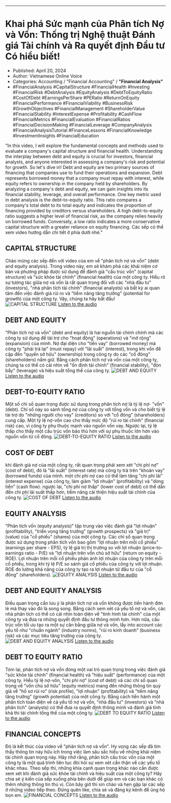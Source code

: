 
---

# Khai phá Sức mạnh của Phân tích Nợ và Vốn: Thống trị Nghệ thuật Đánh giá Tài chính và Ra quyết định Đầu tư Có hiểu biết!

- Published: April 20, 2024
- Author: Vietnamese Online Voice
- Categories: Accounting / "Financial Accounting" / **"Financial Analysis"**
- #FinancialAnalysis #CapitalStructure #FinancialHealth #Investing #FinancialRisk #DebtAnalysis #EquityAnalysis #DebtToEquityRatio #CostOfDebt #EarningsPerShare #PERatio #ReturnOnEquity #FinancialPerformance #FinancialViability #BusinessRisk #GrowthObjectives #FinancialManagement #ShareholderValue #FinancialStability #InterestExpense #Profitability #CashFlow #FinancialMetrics #FinancialEvaluation #FinancialRatios #FinancialDecisionMaking #FinancialLeverage #CompanyAnalysis #FinancialAnalysisTutorial #FinanceLessons #FinancialKnowledge #InvestmentInsights #FinancialEducation

"In this video, I will explore the fundamental concepts and methods used to evaluate a company's capital structure and financial health. Understanding the interplay between debt and equity is crucial for investors, financial analysts, and anyone interested in assessing a company's risk and potential for growth. So let's dive in! Debt and equity are two primary sources of financing that companies use to fund their operations and expansion. Debt represents borrowed money that a company must repay with interest, while equity refers to ownership in the company held by shareholders. By analyzing a company's debt and equity, we can gain insights into its financial stability, leverage, and overall performance. One key metric used in debt analysis is the debt-to-equity ratio. This ratio compares a company's total debt to its total equity and indicates the proportion of financing provided by creditors versus shareholders. A high debt-to-equity ratio suggests a higher level of financial risk, as the company relies heavily on borrowed funds. Conversely, a low ratio indicates a more conservative capital structure with a greater reliance on equity financing. Các sếp có thể xem video hướng dẫn chi tiết ở phía dưới nhé."


## CAPITAL STRUCTURE

Chào mừng các sếp đến với video của em về "phân tích nợ và vốn" (debt and equity analysis). Trong video này, em sẽ khám phá các khái niệm cơ bản và phương pháp được sử dụng để đánh giá "cấu trúc vốn" (capital structure) và "sức khỏe tài chính" (financial health) của một công ty. Hiểu rõ sự tương tác giữa nợ và vốn là rất quan trọng đối với các "nhà đầu tư" (investors), "nhà phân tích tài chính" (financial analysts) và bất kỳ ai quan tâm đến việc đánh giá rủi ro và "tiềm năng tăng trưởng" (potential for growth) của một công ty. Vậy, chúng ta hãy bắt đầu!
![CAPITAL STRUCTURE](https://http-archiver-apis-production-80.schnworks.com/storage/images/transitions/2024-04-20/transition--17419746552-Montserrat-Black-7B1FA2.jpg)
[Listen to the audio](https://http-archiver-apis-production-80.schnworks.com/storage/audio/file-14576469226.mp3)



## DEBT AND EQUITY

"Phân tích nợ và vốn" (debt and equity) là hai nguồn tài chính chính mà các công ty sử dụng để tài trợ cho "hoạt động" (operations) và "mở rộng" (expansion) của mình. Nợ đại diện cho "tiền vay" (borrowed money) mà công ty "phải trả lại" (must repay) với "lãi suất" (interest), trong khi vốn đề cập đến "quyền sở hữu" (ownership) trong công ty do các "cổ đông" (shareholders) nắm giữ. Bằng cách phân tích nợ và vốn của một công ty, chúng ta có thể có cái nhìn về "ổn định tài chính" (financial stability), "đòn bẩy" (leverage) và hiệu suất tổng thể của công ty.
![DEBT AND EQUITY](https://http-archiver-apis-production-80.schnworks.com/storage/images/transitions/2024-04-20/transition-20904248944-Montserrat-Medium-4A148C.jpg)
[Listen to the audio](https://http-archiver-apis-production-80.schnworks.com/storage/audio/file-26304928715.mp3)



## DEBT-TO-EQUITY RATIO

Một số chỉ số quan trọng được sử dụng trong phân tích nợ là tỷ lệ nợ- "vốn" (debt). Chỉ số này so sánh tổng nợ của công ty với tổng vốn và cho biết tỷ lệ tài trợ do "những người cho vay" (creditors) so với "cổ đông" (shareholders) cung cấp. Một tỷ lệ nợ-vốn cao cho thấy mức độ "rủi ro tài chính" (financial risk) cao, vì công ty phụ thuộc mạnh vào nguồn vốn vay. Ngược lại, tỷ lệ thấp cho thấy một cấu trúc vốn bảo thủ hơn với sự phụ thuộc lớn hơn vào nguồn vốn từ cổ đông.
![DEBT-TO-EQUITY RATIO](https://http-archiver-apis-production-80.schnworks.com/storage/images/transitions/2024-04-20/transition--10591031176-Montserrat-Thin-283593.jpg)
[Listen to the audio](https://http-archiver-apis-production-80.schnworks.com/storage/audio/file-11977188800.mp3)



## COST OF DEBT

khi đánh giá nợ của một công ty, rất quan trọng phải xem xét "chi phí nợ" (cost of debt), đó là "lãi suất" (interest rate) mà công ty trả trên "khoản vay" (borrowed funds) của mình. một chi phí nợ cao có thể làm tăng "chi phí lãi" (interest expense) của công ty, làm giảm "lợi nhuận" (profitability) và "dòng tiền" (cash flow). ngược lại, "chi phí nợ thấp" (lower cost of debt) có thể dẫn đến chi phí lãi suất thấp hơn, tiềm năng cải thiện hiệu suất tài chính của công ty.
![COST OF DEBT](https://http-archiver-apis-production-80.schnworks.com/storage/images/transitions/2024-04-20/transition--30137947792-Montserrat-Bold-7B1FA2.jpg)
[Listen to the audio](https://http-archiver-apis-production-80.schnworks.com/storage/audio/file-35938758528.mp3)



## EQUITY ANALYSIS

"Phân tích vốn (equity analysis)" tập trung vào việc đánh giá "lợi nhuận" (profitability), "triển vọng tăng trưởng" (growth prospects) và "giá trị" (value) của "cổ phiếu" (shares) của một công ty. Các chỉ số quan trọng được sử dụng trong phân tích vốn bao gồm "lợi nhuận trên mỗi cổ phiếu" (earnings per share - EPS), tỷ lệ giá trị thị trường so với lợi nhuận (price-to-earnings ratio - P/E) và "lợi nhuận trên vốn chủ sở hữu" (return on equity - ROE). Lợi nhuận trên mỗi cổ phiếu phản ánh lợi nhuận của công ty trên mỗi cổ phiếu, trong khi tỷ lệ P/E so sánh giá cổ phiếu của công ty với lợi nhuận. ROE đo lường khả năng của công ty tạo ra lợi nhuận từ đầu tư của "cổ đông" (shareholders).
![EQUITY ANALYSIS](https://http-archiver-apis-production-80.schnworks.com/storage/images/transitions/2024-04-20/transition--56306673134-Montserrat-Regular-303F9F.jpg)
[Listen to the audio](https://http-archiver-apis-production-80.schnworks.com/storage/audio/file-70169779031.mp3)



## DEBT AND EQUITY ANALYSIS

Điều quan trọng cần lưu ý là phân tích nợ và vốn không được tiến hành đơn lẻ mà thay vào đó là song song. Bằng cách xem xét cả yếu tố nợ và vốn, các nhà phân tích có thể có cái nhìn toàn diện về "tình hình tài chính" của một công ty và đưa ra những quyết định đầu tư thông minh hơn. Hơn nữa, cấu trúc vốn tối ưu tạo ra một sự cân bằng giữa nợ và vốn, lấy into account các yếu tố như "chuẩn ngành" (industry norms), "rủi ro kinh doanh" (business risk) và các mục tiêu tăng trưởng của công ty.
![DEBT AND EQUITY ANALYSIS](https://http-archiver-apis-production-80.schnworks.com/storage/images/transitions/2024-04-20/transition-40201611362-Montserrat-Bold-303F9F.jpg)
[Listen to the audio](https://http-archiver-apis-production-80.schnworks.com/storage/audio/file-8552129673.mp3)



## DEBT TO EQUITY RATIO

Tóm lại, phân tích nợ và vốn đóng một vai trò quan trọng trong việc đánh giá "sức khỏe tài chính" (financial health) và "hiệu suất" (performance) của một công ty. Hiểu tỷ lệ nợ-vốn, "chi phí nợ" (cost of debt) và các chỉ số quan trọng về "vốn chủ sở hữu" (equity metrics) mang đến những thông tin quý giá về "hồ sơ rủi ro" (risk profile), "lợi nhuận" (profitability) và "tiềm năng tăng trưởng" (growth potential) của một công ty. Bằng cách tiến hành một phân tích toàn diện về cả yếu tố nợ và vốn, "nhà đầu tư" (investors) và "nhà phân tích" (analysts) có thể đưa ra quyết định thông minh và đánh giá tính khả thi tài chính tổng thể của một công ty.
![DEBT TO EQUITY RATIO](https://http-archiver-apis-production-80.schnworks.com/storage/images/transitions/2024-04-20/transition-22041060062-Montserrat-ExtraBold-9C27B0.jpg)
[Listen to the audio](https://http-archiver-apis-production-80.schnworks.com/storage/audio/file-28780167723.mp3)



## FINANCIAL CONCEPTS

Đó là kết thúc của video về "phân tích nợ và vốn". Hy vọng các sếp đã tìm thấy thông tin này hữu ích trong việc làm sâu sắc hiểu về những khái niệm tài chính quan trọng này. Hãy nhớ rằng, phân tích cấu trúc vốn của một công ty là một quá trình liên tục đòi hỏi sự xem xét cẩn thận về các yếu tố khác nhau. Theo sếp thì, những khía cạnh quan trọng khác nào cần được xem xét khi đánh giá sức khỏe tài chính và hiệu suất của một công ty? Hãy chia sẻ ý kiến của sếp xuống phía bên dưới để giúp em và các bạn khác có thêm những thông tin thú vị. Còn bây giờ thì xin chào và hẹn gặp lại các sếp ở những video tiếp theo. Đừng quên like, chia sẻ và đăng ký kênh để ủng hộ bọn em.
![FINANCIAL CONCEPTS](https://http-archiver-apis-production-80.schnworks.com/storage/images/transitions/2024-04-20/transition-2413482328-Montserrat-Black-004895.jpg)
[Listen to the audio](https://http-archiver-apis-production-80.schnworks.com/storage/audio/file-23446008756.mp3)


